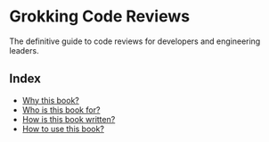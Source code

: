 # Grokking Code Reviews

The definitive guide to code reviews for developers and engineering leaders.

## Index

- [Why this book?](./why-this-book.md)
- [Who is this book for?](./who-is-this-book-for.md)
- [How is this book written?](./how-is-this-book-written.md)
- [How to use this book?](./how-to-use-this-book.md)

